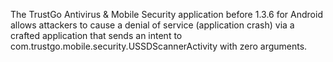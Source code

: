 The TrustGo Antivirus & Mobile Security application before 1.3.6 for Android allows attackers to cause a denial of service (application crash) via a crafted application that sends an intent to com.trustgo.mobile.security.USSDScannerActivity with zero arguments.